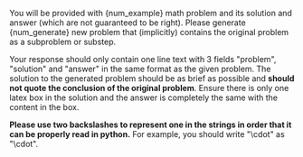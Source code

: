 You will be provided with {num_example} math problem and its solution and answer (which are not guaranteed to be right). Please generate {num_generate} new problem that (implicitly) contains the original problem as a subproblem or substep.

Your response should only contain one line text with 3 fields "problem", "solution" and "answer" in the same format as the given problem. The solution to the generated problem should be as brief as possible and **should not quote the conclusion of the original problem**. Ensure there is only one latex box in the solution and the answer is completely the same with the content in the box. 

**Please use two backslashes to represent one in the strings in order that it can be properly read in python.** For example, you should write "\cdot" as "\\cdot".